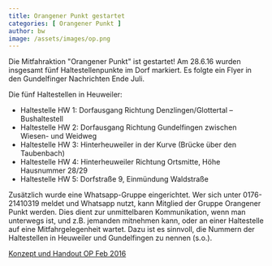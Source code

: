 ```yaml
---
title: Orangener Punkt gestartet
categories: [ Orangener Punkt ]
author: bw
image: /assets/images/op.png
---
```

Die Mitfahraktion "Orangener Punkt" ist gestartet! Am 28.6.16 wurden insgesamt fünf Haltestellenpunkte im Dorf markiert. Es folgte ein Flyer in den Gundelfinger Nachrichten Ende Juli.

Die fünf Haltestellen in Heuweiler:

* Haltestelle HW 1: Dorfausgang Richtung Denzlingen/Glottertal – Bushaltestell
* Haltestelle HW 2: Dorfausgang Richtung Gundelfingen zwischen Wiesen- und Weidweg
* Haltestelle HW 3: Hinterheuweiler in der Kurve (Brücke über den Taubenbach)
* Haltestelle HW 4: Hinterheuweiler Richtung Ortsmitte, Höhe Hausnummer 28/29
* Haltestelle HW 5: Dorfstraße 9, Einmündung Waldstraße           

Zusätzlich wurde eine Whatsapp-Gruppe eingerichtet. Wer sich unter 0176-21410319 meldet und Whatsapp nutzt, kann Mitglied der Gruppe Orangener Punkt werden. Dies dient zur unmittelbaren Kommunikation, wenn man unterwegs ist, und z.B. jemanden mitnehmen kann, oder an einer Haltestelle auf eine Mitfahrgelegenheit wartet. Dazu ist es sinnvoll, die Nummern der Haltestellen in Heuweiler und Gundelfingen zu nennen (s.o.).

[Konzept und Handout OP Feb 2016](/assets/pdfs/konzept_op_2016.pdf)
